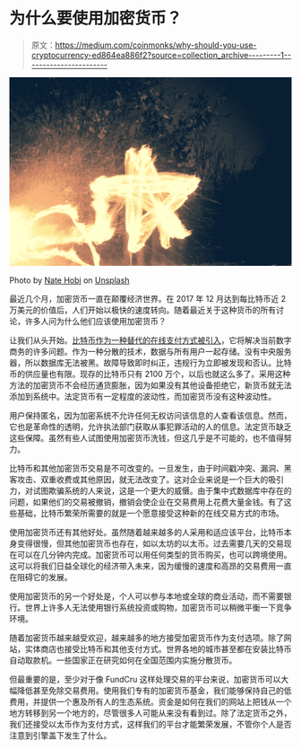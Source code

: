 # 为什么要使用加密货币？

> 原文：<https://medium.com/coinmonks/why-should-you-use-cryptocurrency-ed864ea886f2?source=collection_archive---------1----------------------->

![](img/7bb6625bd6596ec550326be8713e5dce.png)

Photo by [Nate Hobi](https://unsplash.com/photos/B3xZzHI88Ik?utm_source=unsplash&utm_medium=referral&utm_content=creditCopyText) on [Unsplash](https://unsplash.com/?utm_source=unsplash&utm_medium=referral&utm_content=creditCopyText)

最近几个月，加密货币一直在颠覆经济世界。在 2017 年 12 月达到每比特币近 2 万美元的价值后，人们开始以极快的速度转向。随着最近关于这种货币的所有讨论，许多人问为什么他们应该使用加密货币？

让我们从头开始。[比特币作为一种替代的在线支付方式被引入](https://www.coindesk.com/information/what-is-bitcoin/)，它将解决当前数字商务的许多问题。作为一种分散的技术，数据与所有用户一起存储。没有中央服务器，所以数据库无法被黑。故障导致即时纠正，违规行为立即被发现和否认。比特币的供应量也有限。现存的比特币只有 2100 万个，以后也就这么多了。采用这种方法的加密货币不会经历通货膨胀，因为如果没有其他设备拒绝它，新货币就无法添加到系统中。法定货币有一定程度的波动性，而加密货币没有这种波动性。

用户保持匿名，因为加密系统不允许任何无权访问该信息的人查看该信息。然而，它也是革命性的透明，允许执法部门获取从事犯罪活动的人的信息。法定货币缺乏这些保障。虽然有些人试图使用加密货币洗钱，但这几乎是不可能的，也不值得努力。

比特币和其他加密货币交易是不可改变的。一旦发生，由于时间戳冲突、漏洞、黑客攻击、双重收费或其他原因，就无法改变了。这对企业来说是一个巨大的吸引力，对试图欺骗系统的人来说，这是一个更大的威慑。由于集中式数据库中存在的问题，如果他们的交易被撤销，撤销会使企业在交易费用上花费大量金钱。有了这些基础，比特币繁荣所需要的就是一个愿意接受这种新的在线交易方式的市场。

使用加密货币还有其他好处。虽然随着越来越多的人采用和适应该平台，比特币本身变得很慢，但其他加密货币也存在，如以太坊的以太币。过去需要几天的交易现在可以在几分钟内完成。加密货币可以用任何类型的货币购买，也可以跨境使用。这可以将我们日益全球化的经济带入未来，因为缓慢的速度和高昂的交易费用一直在阻碍它的发展。

使用加密货币的另一个好处是，个人可以参与本地或全球的商业活动，而不需要银行。世界上许多人无法使用银行系统投资或购物，加密货币可以稍微平衡一下竞争环境。

随着加密货币越来越受欢迎，越来越多的地方接受加密货币作为支付选项。除了网站，实体商店也接受比特币和其他支付方式。世界各地的城市甚至都在安装比特币自动取款机。一些国家正在研究如何在全国范围内实施分散货币。

但最重要的是，至少对于像 FundCru 这样处理交易的平台来说，加密货币可以大幅降低甚至免除交易费用。使用我们专有的加密货币基金，我们能够保持自己的低费用，并提供一个惠及所有人的生态系统。资金是如何在我们的网站上把钱从一个地方转移到另一个地方的，尽管很多人可能从来没有看到过。除了法定货币之外，我们还接受以太币作为支付方式，这样我们的平台才能繁荣发展，不管你个人是否注意到引擎盖下发生了什么。